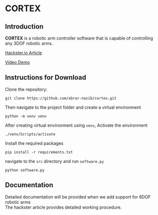 # CORTEX

## Introduction

**CORTEX** is a robotic arm controller software that is capable of controlling any 3DOF robotic arms.

[Hackster.io Article](https://www.hackster.io/cortex-robotics/cortex-a-3dof-robotic-arm-controller-software-392f5e)

[Video Demo](https://youtu.be/yXRN9Aov4zM)

## Instructions for Download

Clone the repository:

```
git clone https://github.com/abrar-nazib/cortex.git
```

Then navigate to the project folder and create a virtual environment

```
python -m venv venv
```

After creating virtual environment using `venv`, Activate the environment

```
./venv/Scripts/activate
```

Install the required packages

```
pip install -r requirements.txt
```

navigate to the `src` directory and run `software.py`

```
python software.py
```

## Documentation

Detailed documentation will be provided when we add support for 6DOF robotic arms\
The hackster article provides detailed working procedure.
